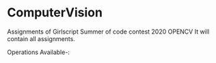 # ComputerVision
Assignments of Girlscript Summer of code contest 2020 OPENCV
It will contain all assignments.

Operations Available-:
